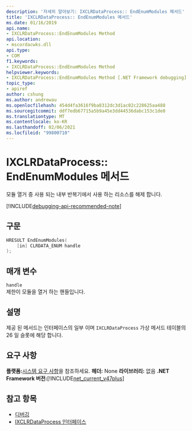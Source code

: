 ```yaml
---
description: '자세히 알아보기: IXCLRDataProcess:: EndEnumModules 메서드'
title: 'IXCLRDataProcess:: EndEnumModules 메서드'
ms.date: 01/16/2019
api.name:
- IXCLRDataProcess::EndEnumModules Method
api.location:
- mscordacwks.dll
api.type:
- COM
f1.keywords:
- IXCLRDataProcess::EndEnumModules Method
helpviewer.keywords:
- IXCLRDataProcess::EndEnumModules Method [.NET Framework debugging]
topic_type:
- apiref
author: cshung
ms.author: andrewau
ms.openlocfilehash: 454d4fa3616f9ba8312dc3d1ac02c228625aa488
ms.sourcegitcommit: ddf7edb67715a5b9a45e3dd44536dabc153c1de0
ms.translationtype: MT
ms.contentlocale: ko-KR
ms.lasthandoff: 02/06/2021
ms.locfileid: "99800710"
---
```

# <a name="ixclrdataprocessendenummodules-method"></a>IXCLRDataProcess:: EndEnumModules 메서드

모듈 열거 중 사용 되는 내부 반복기에서 사용 하는 리소스를 해제 합니다.

[!INCLUDE[debugging-api-recommended-note](../../../../includes/debugging-api-recommended-note.md)]

## <a name="syntax"></a>구문

```cpp
HRESULT EndEnumModules(
    [in] CLRDATA_ENUM handle
);
```

## <a name="parameters"></a>매개 변수

`handle`\
제한이 모듈을 열거 하는 핸들입니다.

## <a name="remarks"></a>설명

제공 된 메서드는 인터페이스의 일부 이며 `IXCLRDataProcess` 가상 메서드 테이블의 26 일 슬롯에 해당 합니다.

## <a name="requirements"></a>요구 사항

**플랫폼:**[시스템 요구 사항](../../get-started/system-requirements.md)을 참조하세요.
**헤더:** None **라이브러리:** 없음 **.NET Framework 버전:**[!INCLUDE[net_current_v47plus](../../../../includes/net-current-v47plus.md)]

## <a name="see-also"></a>참고 항목

- [디버깅](index.md)
- [IXCLRDataProcess 인터페이스](ixclrdataprocess-interface.md)
